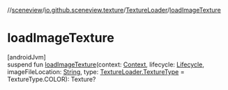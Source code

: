 //[sceneview](../../../index.md)/[io.github.sceneview.texture](../index.md)/[TextureLoader](index.md)/[loadImageTexture](load-image-texture.md)

# loadImageTexture

[androidJvm]\
suspend fun [loadImageTexture](load-image-texture.md)(context: [Context](https://developer.android.com/reference/kotlin/android/content/Context.html), lifecycle: [Lifecycle](https://developer.android.com/reference/kotlin/androidx/lifecycle/Lifecycle.html), imageFileLocation: [String](https://kotlinlang.org/api/latest/jvm/stdlib/kotlin/-string/index.html), type: [TextureLoader.TextureType](-texture-type/index.md) = TextureType.COLOR): Texture?

